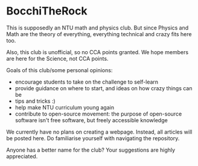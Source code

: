 # BocchiTheRock

This is supposedly an NTU math and physics club. But since Physics and Math are the theory of everything, everything technical and crazy fits here too.

Also, this club is unofficial, so no CCA points granted. We hope members are here for the Science, not CCA points.

Goals of this club/some personal opinions:  
- encourage students to take on the challenge to self-learn
- provide guidance on where to start, and ideas on how crazy things can be
- tips and tricks :)
- help make NTU curriculum young again
- contribute to open-source movement: the purpose of open-source software isn't free software, but freely accessible knowledge

  
We currently have no plans on creating a webpage. Instead, all articles will be posted here. Do familiarise yourself with navigating the repository. 

Anyone has a better name for the club? Your suggestions are highly appreciated.
